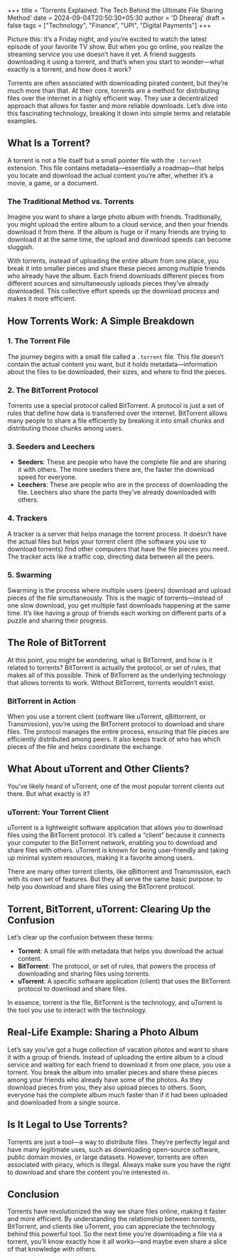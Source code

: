 +++
title = 'Torrents Explained: The Tech Behind the Ultimate File Sharing Method'
date = 2024-09-04T20:50:30+05:30
author = 'D Dheeraj'
draft = false
tags = ["Technology", "Finance", "UPI", "Digital Payments"]
+++

Picture this: It’s a Friday night, and you’re excited to watch the latest episode of your favorite TV show. But when you go online, you realize the streaming service you use doesn’t have it yet. A friend suggests downloading it using a torrent, and that’s when you start to wonder—what exactly is a torrent, and how does it work?

Torrents are often associated with downloading pirated content, but they’re much more than that. At their core, torrents are a method for distributing files over the internet in a highly efficient way. They use a decentralized approach that allows for faster and more reliable downloads. Let’s dive into this fascinating technology, breaking it down into simple terms and relatable examples.

## What Is a Torrent?

A torrent is not a file itself but a small pointer file with the `.torrent` extension. This file contains metadata—essentially a roadmap—that helps you locate and download the actual content you’re after, whether it’s a movie, a game, or a document.

### The Traditional Method vs. Torrents

Imagine you want to share a large photo album with friends. Traditionally, you might upload the entire album to a cloud service, and then your friends download it from there. If the album is huge or if many friends are trying to download it at the same time, the upload and download speeds can become sluggish.

With torrents, instead of uploading the entire album from one place, you break it into smaller pieces and share these pieces among multiple friends who already have the album. Each friend downloads different pieces from different sources and simultaneously uploads pieces they’ve already downloaded. This collective effort speeds up the download process and makes it more efficient.

## How Torrents Work: A Simple Breakdown

### 1. **The Torrent File**

The journey begins with a small file called a `.torrent` file. This file doesn’t contain the actual content you want, but it holds metadata—information about the files to be downloaded, their sizes, and where to find the pieces.

### 2. **The BitTorrent Protocol**

Torrents use a special protocol called BitTorrent. A protocol is just a set of rules that define how data is transferred over the internet. BitTorrent allows many people to share a file efficiently by breaking it into small chunks and distributing those chunks among users.

### 3. **Seeders and Leechers**

- **Seeders**: These are people who have the complete file and are sharing it with others. The more seeders there are, the faster the download speed for everyone.
- **Leechers**: These are people who are in the process of downloading the file. Leechers also share the parts they’ve already downloaded with others.

### 4. **Trackers**

A tracker is a server that helps manage the torrent process. It doesn’t have the actual files but helps your torrent client (the software you use to download torrents) find other computers that have the file pieces you need. The tracker acts like a traffic cop, directing data between all the peers.

### 5. **Swarming**

Swarming is the process where multiple users (peers) download and upload pieces of the file simultaneously. This is the magic of torrents—instead of one slow download, you get multiple fast downloads happening at the same time. It’s like having a group of friends each working on different parts of a puzzle and sharing their progress.

## The Role of BitTorrent

At this point, you might be wondering, what is BitTorrent, and how is it related to torrents? BitTorrent is actually the protocol, or set of rules, that makes all of this possible. Think of BitTorrent as the underlying technology that allows torrents to work. Without BitTorrent, torrents wouldn’t exist.

### BitTorrent in Action

When you use a torrent client (software like uTorrent, qBittorrent, or Transmission), you’re using the BitTorrent protocol to download and share files. The protocol manages the entire process, ensuring that file pieces are efficiently distributed among peers. It also keeps track of who has which pieces of the file and helps coordinate the exchange.

## What About uTorrent and Other Clients?

You’ve likely heard of uTorrent, one of the most popular torrent clients out there. But what exactly is it?

### uTorrent: Your Torrent Client

uTorrent is a lightweight software application that allows you to download files using the BitTorrent protocol. It’s called a “client” because it connects your computer to the BitTorrent network, enabling you to download and share files with others. uTorrent is known for being user-friendly and taking up minimal system resources, making it a favorite among users.

There are many other torrent clients, like qBittorrent and Transmission, each with its own set of features. But they all serve the same basic purpose: to help you download and share files using the BitTorrent protocol.

## Torrent, BitTorrent, uTorrent: Clearing Up the Confusion

Let’s clear up the confusion between these terms:

- **Torrent**: A small file with metadata that helps you download the actual content.
- **BitTorrent**: The protocol, or set of rules, that powers the process of downloading and sharing files using torrents.
- **uTorrent**: A specific software application (client) that uses the BitTorrent protocol to download and share files.

In essence, torrent is the file, BitTorrent is the technology, and uTorrent is the tool you use to interact with the technology.

## Real-Life Example: Sharing a Photo Album

Let’s say you’ve got a huge collection of vacation photos and want to share it with a group of friends. Instead of uploading the entire album to a cloud service and waiting for each friend to download it from one place, you use a torrent. You break the album into smaller pieces and share these pieces among your friends who already have some of the photos. As they download pieces from you, they also upload pieces to others. Soon, everyone has the complete album much faster than if it had been uploaded and downloaded from a single source.

## Is It Legal to Use Torrents?

Torrents are just a tool—a way to distribute files. They’re perfectly legal and have many legitimate uses, such as downloading open-source software, public domain movies, or large datasets. However, torrents are often associated with piracy, which is illegal. Always make sure you have the right to download and share the content you’re interested in.

## Conclusion

Torrents have revolutionized the way we share files online, making it faster and more efficient. By understanding the relationship between torrents, BitTorrent, and clients like uTorrent, you can appreciate the technology behind this powerful tool. So the next time you’re downloading a file via a torrent, you’ll know exactly how it all works—and maybe even share a slice of that knowledge with others.
